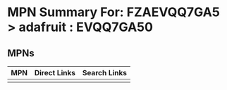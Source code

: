 



# MPN Summary For: FZAEVQQ7GA5 > adafruit : EVQQ7GA50

## MPNs
  

|MPN|Direct Links|Search Links|
| :--- | :--- | :--- |
||||

